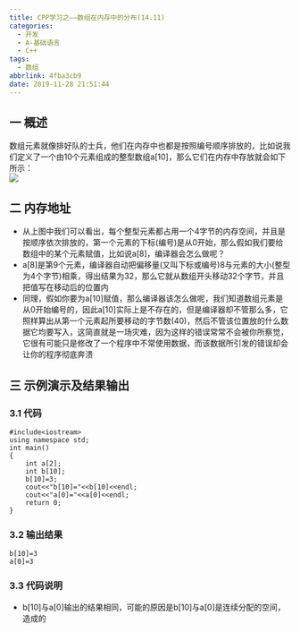 ```yaml
---
title: CPP学习之——数组在内存中的分布(14.11)
categories:
  - 开发
  - A-基础语言
  - C++
tags:
  - 数组
abbrlink: 4fba3cb9
date: 2019-11-28 21:51:44
---
```

## 一 概述

数组元素就像排好队的士兵，他们在内存中也都是按照编号顺序排放的，比如说我们定义了一个由10个元素组成的整型数组a[10]，那么它们在内存中存放就会如下所示：  
![][1]

<!--more-->

## 二 内存地址

* 从上图中我们可以看出，每个整型元素都占用一个4字节的内存空间，并且是按顺序依次排放的，第一个元素的下标(编号)是从0开始，那么假如我们要给数组中的某个元素赋值，比如说a[8]，编译器会怎么做呢？
* a[8]是第9个元素，编译器自动把偏移量(又叫下标或编号)8与元素的大小(整型为4个字节)相乘，得出结果为32，那么它就从数组开头移动32个字节，并且把值写在移动后的位置内
* 同理，假如你要为a[10]赋值，那么编译器该怎么做呢，我们知道数组元素是从0开始编号的，因此a[10]实际上是不存在的，但是编译器却不管那么多，它照样算出从第一个元素起所要移动的字节数(40)，然后不管该位置放的什么数据它均要写入，这简直就是一场灾难，因为这样的错误常常不会被你所察觉，它很有可能只是修改了一个程序中不常使用数据，而该数据所引发的错误却会让你的程序彻底奔溃

## 三 示例演示及结果输出

### 3.1 代码

```
#include<iostream>
using namespace std;
int main()
{
	int a[2];
	int b[10];
	b[10]=3;
	cout<<"b[10]="<<b[10]<<endl;
	cout<<"a[0]="<<a[0]<<endl;
	return 0;
}
```

### 3.2 输出结果

```
b[10]=3
a[0]=3
```

### 3.3 代码说明

* b[10]与a[0]输出的结果相同，可能的原因是b[10]与a[0]是连续分配的空间，造成的





[1]:https://fastly.jsdelivr.net/gh/PGzxc/CDN@master/blog-image/cpp-chapter-14-memory-allocation.png
